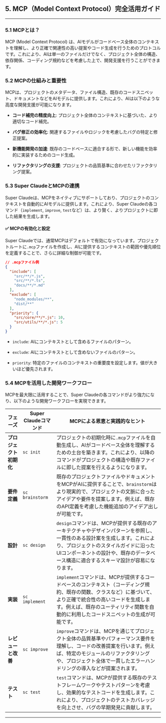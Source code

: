 ## **5. MCP（Model Context Protocol）完全活用ガイド**

---

### 5.1 MCPとは？

MCP (Model Context Protocol) は、AIモデルがコードベース全体のコンテキストを理解し、より正確で関連性の高い提案やコード生成を行うためのプロトコルです。これにより、AIは単一のファイルだけでなく、プロジェクト全体の構造、依存関係、コーディング規約などを考慮した上で、開発支援を行うことができます。

### 5.2 MCPの仕組みと重要性

MCPは、プロジェクトのメタデータ、ファイル構造、既存のコードスニペット、ドキュメントなどをAIモデルに提供します。これにより、AIは以下のような高度な開発支援が可能になります。

- **コード補完の精度向上**: プロジェクト全体のコンテキストに基づいた、より適切なコード補完。

- **バグ修正の効率化**: 関連するファイルやロジックを考慮したバグの特定と修正提案。

- **新機能開発の加速**: 既存のコードベースに適合する形で、新しい機能を効率的に実装するためのコード生成。

- **リファクタリングの支援**: プロジェクトの品質基準に合わせたリファクタリング提案。

### 5.3 Super ClaudeとMCPの連携

Super Claudeは、MCPをネイティブにサポートしており、プロジェクトのコンテキストを自動的にAIモデルに提供します。これにより、Super Claudeの各コマンド（`implement`, `improve`, `test`など）は、より賢く、よりプロジェクトに即した結果を生成します。

#### ✅ MCPの有効化と設定

Super Claudeでは、通常MCPはデフォルトで有効になっています。プロジェクトルートに`.mcp`ファイルを作成し、AIに提供するコンテキストの範囲や優先順位を定義することで、さらに詳細な制御が可能です。

```json
// .mcpファイル例
{
  "include": [
    "src/**/*.js",
    "src/**/*.ts",
    "docs/**/*.md"
  ],
  "exclude": [
    "node_modules/**",
    "dist/**"
  ],
  "priority": {
    "src/core/**/*.js": 10,
    "src/utils/**/*.js": 5
  }
}
```

- `include`: AIにコンテキストとして含めるファイルのパターン。

- `exclude`: AIにコンテキストとして含めないファイルのパターン。

- `priority`: 特定のファイルのコンテキストの重要度を設定します。値が大きいほど優先されます。

### 5.4 MCPを活用した開発ワークフロー

MCPを最大限に活用することで、Super Claudeの各コマンドがより強力になり、以下のような開発ワークフローを実現できます。

| フェーズ | Super Claudeコマンド | MCPによる恩恵と実践的なヒント |
| --- | --- | --- |
| **プロジェクト初期化** | `sc init` | プロジェクトの初期化時に`.mcp`ファイルを自動生成し、AIがコードベース全体を理解するための土台を築きます。これにより、以降のコマンドがプロジェクトの構造や既存ファイルに即した提案を行えるようになります。 |
| **要件定義** | `sc brainstorm` | 既存のプロジェクトファイルやドキュメントをMCPがAIに提供することで、`brainstorm`はより現実的で、プロジェクトの文脈に合ったアイデアや要件を提案します。例えば、既存のAPI定義を考慮した機能追加のアイデア出しが可能です。 |
| **設計** | `sc design` | `design`コマンドは、MCPが提供する既存のアーキテクチャやデザインパターンを参照し、一貫性のある設計案を生成します。これにより、プロジェクトのスタイルガイドに沿ったUIコンポーネントの設計や、既存のデータベース構造に適合するスキーマ設計が容易になります。 |
| **実装** | `sc implement` | `implement`コマンドは、MCPが提供するコードベースのコンテキスト（コーディング規約、既存の関数、クラスなど）に基づいて、より正確で統合性の高いコードを生成します。例えば、既存のユーティリティ関数を自動的に利用したコードスニペットの生成が可能です。 |
| **レビューと改善** | `sc improve` | `improve`コマンドは、MCPを通じてプロジェクト全体の品質基準やパフォーマンス要件を理解し、コードの改善提案を行います。例えば、特定のモジュールのリファクタリングや、プロジェクト全体で一貫したエラーハンドリングの導入などが提案されます。 |
| **テスト** | `sc test` | `test`コマンドは、MCPが提供する既存のテストフレームワークやテストパターンを考慮し、効果的なテストコードを生成します。これにより、プロジェクトのテストカバレッジを向上させ、バグの早期発見に貢献します。 |

---

